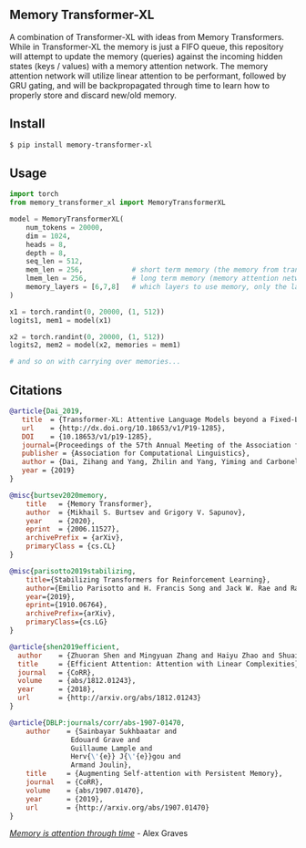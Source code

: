 ## Memory Transformer-XL

A combination of Transformer-XL with ideas from Memory Transformers. While in Transformer-XL the memory is just a FIFO queue, this repository will attempt to update the memory (queries) against the incoming hidden states (keys / values) with a memory attention network. The memory attention network will utilize linear attention to be performant, followed by GRU gating, and will be backpropagated through time to learn how to properly store and discard new/old memory.

## Install

```bash
$ pip install memory-transformer-xl
```

## Usage

```python
import torch
from memory_transformer_xl import MemoryTransformerXL

model = MemoryTransformerXL(
    num_tokens = 20000,
    dim = 1024,
    heads = 8,
    depth = 8,
    seq_len = 512,
    mem_len = 256,            # short term memory (the memory from transformer-xl)
    lmem_len = 256,           # long term memory (memory attention network attending to short term memory and hidden activations)
    memory_layers = [6,7,8]   # which layers to use memory, only the later layers are actually needed
)

x1 = torch.randint(0, 20000, (1, 512))
logits1, mem1 = model(x1)

x2 = torch.randint(0, 20000, (1, 512))
logits2, mem2 = model(x2, memories = mem1)

# and so on with carrying over memories...
```

## Citations

```bibtex
@article{Dai_2019,
   title  = {Transformer-XL: Attentive Language Models beyond a Fixed-Length Context},
   url    = {http://dx.doi.org/10.18653/v1/P19-1285},
   DOI    = {10.18653/v1/p19-1285},
   journal={Proceedings of the 57th Annual Meeting of the Association for Computational Linguistics},
   publisher = {Association for Computational Linguistics},
   author = {Dai, Zihang and Yang, Zhilin and Yang, Yiming and Carbonell, Jaime and Le, Quoc and Salakhutdinov, Ruslan},
   year = {2019}
}
```

```bibtex
@misc{burtsev2020memory,
    title   = {Memory Transformer},
    author  = {Mikhail S. Burtsev and Grigory V. Sapunov},
    year    = {2020},
    eprint  = {2006.11527},
    archivePrefix = {arXiv},
    primaryClass = {cs.CL}
}
```

```bibtex
@misc{parisotto2019stabilizing,
    title={Stabilizing Transformers for Reinforcement Learning},
    author={Emilio Parisotto and H. Francis Song and Jack W. Rae and Razvan Pascanu and Caglar Gulcehre and Siddhant M. Jayakumar and Max Jaderberg and Raphael Lopez Kaufman and Aidan Clark and Seb Noury and Matthew M. Botvinick and Nicolas Heess and Raia Hadsell},
    year={2019},
    eprint={1910.06764},
    archivePrefix={arXiv},
    primaryClass={cs.LG}
}
```

```bibtex
@article{shen2019efficient,
  author    = {Zhuoran Shen and Mingyuan Zhang and Haiyu Zhao and Shuai Yi and Hongsheng Li},
  title     = {Efficient Attention: Attention with Linear Complexities},
  journal   = {CoRR},
  volume    = {abs/1812.01243},
  year      = {2018},
  url       = {http://arxiv.org/abs/1812.01243}
}
```

```bibtex
@article{DBLP:journals/corr/abs-1907-01470,
    author    = {Sainbayar Sukhbaatar and
               Edouard Grave and
               Guillaume Lample and
               Herv{\'{e}} J{\'{e}}gou and
               Armand Joulin},
    title     = {Augmenting Self-attention with Persistent Memory},
    journal   = {CoRR},
    volume    = {abs/1907.01470},
    year      = {2019},
    url       = {http://arxiv.org/abs/1907.01470}
}
```

*<a href="https://youtu.be/AIiwuClvH6k?t=48">Memory is attention through time</a>* - Alex Graves
